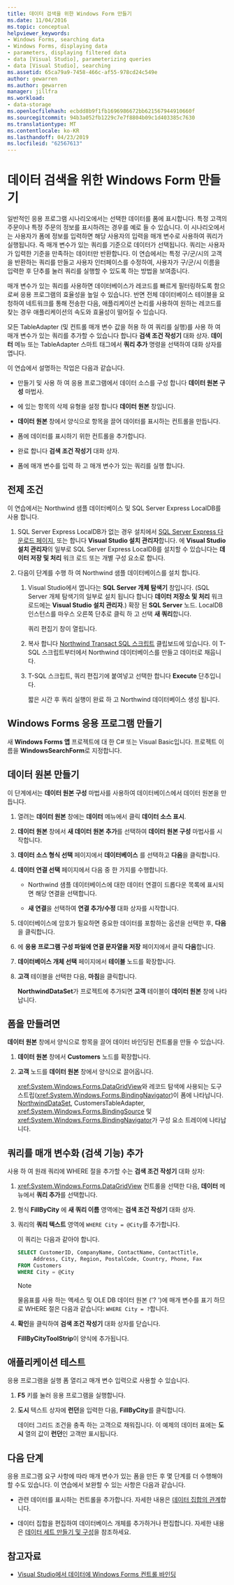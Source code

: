 ```yaml
---
title: 데이터 검색을 위한 Windows Form 만들기
ms.date: 11/04/2016
ms.topic: conceptual
helpviewer_keywords:
- Windows Forms, searching data
- Windows Forms, displaying data
- parameters, displaying filtered data
- data [Visual Studio], parameterizing queries
- data [Visual Studio], searching
ms.assetid: 65ca79a9-7458-466c-af55-978cd24c549e
author: gewarren
ms.author: gewarren
manager: jillfra
ms.workload:
- data-storage
ms.openlocfilehash: ecbdd8b9f1fb1696986672bb621567944910660f
ms.sourcegitcommit: 94b3a052fb1229c7e7f8804b09c1d403385c7630
ms.translationtype: MT
ms.contentlocale: ko-KR
ms.lasthandoff: 04/23/2019
ms.locfileid: "62567613"
---
```

# <a name="create-a-windows-form-to-search-data"></a>데이터 검색을 위한 Windows Form 만들기

일반적인 응용 프로그램 시나리오에서는 선택한 데이터를 폼에 표시합니다. 특정 고객의 주문이나 특정 주문의 정보를 표시하려는 경우를 예로 들 수 있습니다. 이 시나리오에서는 사용자가 폼에 정보를 입력하면 해당 사용자의 입력을 매개 변수로 사용하여 쿼리가 실행됩니다. 즉 매개 변수가 있는 쿼리를 기준으로 데이터가 선택됩니다. 쿼리는 사용자가 입력한 기준을 만족하는 데이터만 반환합니다. 이 연습에서는 특정 구/군/시의 고객을 반환하는 쿼리를 만들고 사용자 인터페이스를 수정하여, 사용자가 구/군/시 이름을 입력한 후 단추를 눌러 쿼리를 실행할 수 있도록 하는 방법을 보여줍니다.

매개 변수가 있는 쿼리를 사용하면 데이터베이스가 레코드를 빠르게 필터링하도록 함으로써 응용 프로그램의 효율성을 높일 수 있습니다. 반면 전체 데이터베이스 테이블을 요청하여 네트워크를 통해 전송한 다음, 애플리케이션 논리를 사용하여 원하는 레코드를 찾는 경우 애플리케이션의 속도와 효율성이 떨어질 수 있습니다.

모든 TableAdapter (및 컨트롤 매개 변수 값을 허용 하 여 쿼리를 실행)를 사용 하 여 매개 변수가 있는 쿼리를 추가할 수 있습니다 합니다 **검색 조건 작성기** 대화 상자. **데이터** 메뉴 또는 TableAdapter 스마트 태그에서 **쿼리 추가** 명령을 선택하여 대화 상자를 엽니다.

이 연습에서 설명하는 작업은 다음과 같습니다.

- 만들기 및 사용 하 여 응용 프로그램에서 데이터 소스를 구성 합니다 **데이터 원본 구성** 마법사.

- 에 있는 항목의 삭제 유형을 설정 합니다 **데이터 원본** 창입니다.

- **데이터 원본** 창에서 양식으로 항목을 끌어 데이터를 표시하는 컨트롤을 만듭니다.

- 폼에 데이터를 표시하기 위한 컨트롤을 추가합니다.

- 완료 합니다 **검색 조건 작성기** 대화 상자.

- 폼에 매개 변수를 입력 하 고 매개 변수가 있는 쿼리를 실행 합니다.

## <a name="prerequisites"></a>전제 조건

이 연습에서는 Northwind 샘플 데이터베이스 및 SQL Server Express LocalDB를 사용 합니다.

1. SQL Server Express LocalDB가 없는 경우 설치에서 [SQL Server Express 다운로드 페이지](https://www.microsoft.com/sql-server/sql-server-editions-express), 또는 합니다 **Visual Studio 설치 관리자**합니다. 에 **Visual Studio 설치 관리자**의 일부로 SQL Server Express LocalDB를 설치할 수 있습니다는 **데이터 저장 및 처리** 워크 로드 또는 개별 구성 요소로 합니다.

2. 다음이 단계를 수행 하 여 Northwind 샘플 데이터베이스를 설치 합니다.

    1. Visual Studio에서 엽니다는 **SQL Server 개체 탐색기** 창입니다. (SQL Server 개체 탐색기의 일부로 설치 됩니다 합니다 **데이터 저장소 및 처리** 워크 로드에는 **Visual Studio 설치 관리자**.) 확장 된 **SQL Server** 노드. LocalDB 인스턴스를 마우스 오른쪽 단추로 클릭 하 고 선택 **새 쿼리**합니다.

       쿼리 편집기 창이 열립니다.

    2. 복사 합니다 [Northwind Transact SQL 스크립트](https://github.com/MicrosoftDocs/visualstudio-docs/blob/master/docs/data-tools/samples/northwind.sql?raw=true) 클립보드에 있습니다. 이 T-SQL 스크립트부터에서 Northwind 데이터베이스를 만들고 데이터로 채웁니다.

    3. T-SQL 스크립트, 쿼리 편집기에 붙여넣고 선택한 합니다 **Execute** 단추입니다.

       짧은 시간 후 쿼리 실행이 완료 하 고 Northwind 데이터베이스 생성 됩니다.

## <a name="create-the-windows-forms-application"></a>Windows Forms 응용 프로그램 만들기

새 **Windows Forms 앱** 프로젝트에 대 한 C# 또는 Visual Basic입니다. 프로젝트 이름을 **WindowsSearchForm**로 지정합니다.

## <a name="create-the-data-source"></a>데이터 원본 만들기

이 단계에서는 **데이터 원본 구성** 마법사를 사용하여 데이터베이스에서 데이터 원본을 만듭니다.

1. 열려는 **데이터 원본** 창에는 **데이터** 메뉴에서 클릭 **데이터 소스 표시**.

2. **데이터 원본** 창에서 **새 데이터 원본 추가**를 선택하여 **데이터 원본 구성** 마법사를 시작합니다.

3. **데이터 소스 형식 선택** 페이지에서 **데이터베이스** 를 선택하고 **다음**을 클릭합니다.

4. **데이터 연결 선택** 페이지에서 다음 중 한 가지를 수행합니다.

    - Northwind 샘플 데이터베이스에 대한 데이터 연결이 드롭다운 목록에 표시되면 해당 연결을 선택합니다.

    - **새 연결**을 선택하여 **연결 추가/수정** 대화 상자를 시작합니다.

5. 데이터베이스에 암호가 필요하면 중요한 데이터를 포함하는 옵션을 선택한 후, **다음**을 클릭합니다.

6. 에 **응용 프로그램 구성 파일에 연결 문자열을 저장** 페이지에서 클릭 **다음**합니다.

7. **데이터베이스 개체 선택** 페이지에서 **테이블** 노드를 확장합니다.

8. **고객** 테이블을 선택한 다음, **마침**을 클릭합니다.

     **NorthwindDataSet**가 프로젝트에 추가되면 **고객** 테이블이 **데이터 원본** 창에 나타납니다.

## <a name="create-the-form"></a>폼을 만들려면

**데이터 원본** 창에서 양식으로 항목을 끌어 데이터 바인딩된 컨트롤을 만들 수 있습니다.

1. **데이터 원본** 창에서 **Customers** 노드를 확장합니다.

2. **고객** 노드를 **데이터 원본** 창에서 양식으로 끌어옵니다.

     <xref:System.Windows.Forms.DataGridView>와 레코드 탐색에 사용되는 도구 스트립(<xref:System.Windows.Forms.BindingNavigator>)이 폼에 나타납니다. [NorthwindDataSet](../data-tools/dataset-tools-in-visual-studio.md), CustomersTableAdapter, <xref:System.Windows.Forms.BindingSource> 및 <xref:System.Windows.Forms.BindingNavigator>가 구성 요소 트레이에 나타납니다.

## <a name="add-parameterization-search-functionality-to-the-query"></a>쿼리를 매개 변수화 (검색 기능) 추가

사용 하 여 원래 쿼리에 WHERE 절을 추가할 수는 **검색 조건 작성기** 대화 상자:

1. <xref:System.Windows.Forms.DataGridView> 컨트롤을 선택한 다음, **데이터** 메뉴에서 **쿼리 추가**를 선택합니다.

2. 형식 **FillByCity** 에 **새 쿼리 이름** 영역에는 **검색 조건 작성기** 대화 상자.

3. 쿼리의 **쿼리 텍스트** 영역에 `WHERE City = @City`를 추가합니다.

     이 쿼리는 다음과 같아야 합니다.

     ```sql
     SELECT CustomerID, CompanyName, ContactName, ContactTitle,
          Address, City, Region, PostalCode, Country, Phone, Fax
     FROM Customers
     WHERE City = @City
     ```

    > [!NOTE]
    > 물음표를 사용 하는 액세스 및 OLE DB 데이터 원본 ('? ')에 매개 변수를 표기 하므로 WHERE 절은 다음과 같습니다: `WHERE City = ?`합니다.

4. **확인**을 클릭하여 **검색 조건 작성기** 대화 상자를 닫습니다.

     **FillByCityToolStrip**이 양식에 추가됩니다.

## <a name="test-the-application"></a>애플리케이션 테스트

응용 프로그램을 실행 폼 열리고 매개 변수 입력으로 사용할 수 있습니다.

1. **F5** 키를 눌러 응용 프로그램을 실행합니다.

2. **도시** 텍스트 상자에 **런던**을 입력한 다음, **FillByCity**를 클릭합니다.

     데이터 그리드 조건을 충족 하는 고객으로 채워집니다. 이 예제의 데이터 표에는 **도시** 열의 값이 **런던**인 고객만 표시됩니다.

## <a name="next-steps"></a>다음 단계

응용 프로그램 요구 사항에 따라 매개 변수가 있는 폼을 만든 후 몇 단계를 더 수행해야 할 수도 있습니다. 이 연습에서 보완할 수 있는 사항은 다음과 같습니다.

- 관련 데이터를 표시하는 컨트롤을 추가합니다. 자세한 내용은 [데이터 집합의 관계](relationships-in-datasets.md)합니다.

- 데이터 집합을 편집하여 데이터베이스 개체를 추가하거나 편집합니다. 자세한 내용은 [데이터 세트 만들기 및 구성](../data-tools/create-and-configure-datasets-in-visual-studio.md)을 참조하세요.

## <a name="see-also"></a>참고자료

- [Visual Studio에서 데이터에 Windows Forms 컨트롤 바인딩](../data-tools/bind-windows-forms-controls-to-data-in-visual-studio.md)

